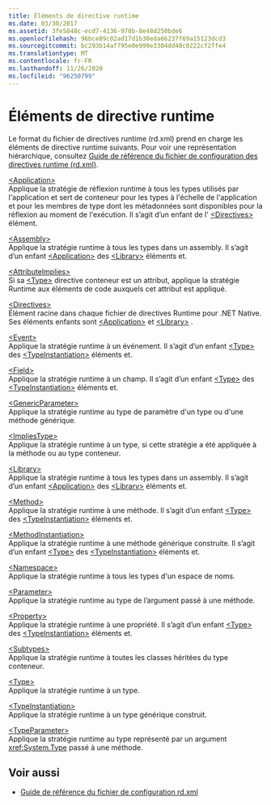 ```yaml
---
title: Éléments de directive runtime
ms.date: 03/30/2017
ms.assetid: 3fe5848c-ecd7-4136-970b-8e48d250bde6
ms.openlocfilehash: 96bce89c02ad17d1b30eda66237f69a15123dcd3
ms.sourcegitcommit: bc293b14af795e0e999e3304dd40c0222cf2ffe4
ms.translationtype: MT
ms.contentlocale: fr-FR
ms.lasthandoff: 11/26/2020
ms.locfileid: "96250799"
---
```

# <a name="runtime-directive-elements"></a>Éléments de directive runtime

Le format du fichier de directives runtime (rd.xml) prend en charge les éléments de directive runtime suivants. Pour voir une représentation hiérarchique, consultez [Guide de référence du fichier de configuration des directives runtime (rd.xml)](runtime-directives-rd-xml-configuration-file-reference.md).  
  
 [\<Application>](application-element-net-native.md)  
 Applique la stratégie de réflexion runtime à tous les types utilisés par l'application et sert de conteneur pour les types à l'échelle de l'application et pour les membres de type dont les métadonnées sont disponibles pour la réflexion au moment de l'exécution. Il s’agit d’un enfant de l' [\<Directives>](directives-element-net-native.md) élément.  
  
 [\<Assembly>](assembly-element-net-native.md)  
 Applique la stratégie runtime à tous les types dans un assembly. Il s’agit d’un enfant [\<Application>](application-element-net-native.md) des [\<Library>](library-element-net-native.md) éléments et.  
  
 [\<AttributeImplies>](attributeimplies-element-net-native.md)  
 Si sa [\<Type>](type-element-net-native.md) directive conteneur est un attribut, applique la stratégie Runtime aux éléments de code auxquels cet attribut est appliqué.  
  
 [\<Directives>](directives-element-net-native.md)  
 Élément racine dans chaque fichier de directives Runtime pour .NET Native. Ses éléments enfants sont [\<Application>](application-element-net-native.md) et [\<Library>](library-element-net-native.md) .  
  
 [\<Event>](event-element-net-native.md)  
 Applique la stratégie runtime à un événement. Il s’agit d’un enfant [\<Type>](type-element-net-native.md) des [\<TypeInstantiation>](typeinstantiation-element-net-native.md) éléments et.  
  
 [\<Field>](field-element-net-native.md)  
 Applique la stratégie runtime à un champ. Il s’agit d’un enfant [\<Type>](type-element-net-native.md) des [\<TypeInstantiation>](typeinstantiation-element-net-native.md) éléments et.  
  
 [\<GenericParameter>](genericparameter-element-net-native.md)  
 Applique la stratégie runtime au type de paramètre d'un type ou d'une méthode générique.  
  
 [\<ImpliesType>](impliestype-element-net-native.md)  
 Applique la stratégie runtime à un type, si cette stratégie a été appliquée à la méthode ou au type conteneur.  
  
 [\<Library>](library-element-net-native.md)  
 Applique la stratégie runtime à tous les types dans un assembly. Il s’agit d’un enfant [\<Application>](application-element-net-native.md) des [\<Library>](library-element-net-native.md) éléments et.  
  
 [\<Method>](method-element-net-native.md)  
 Applique la stratégie runtime à une méthode. Il s’agit d’un enfant [\<Type>](type-element-net-native.md) des [\<TypeInstantiation>](typeinstantiation-element-net-native.md) éléments et.  
  
 [\<MethodInstantiation>](methodinstantiation-element-net-native.md)  
 Applique la stratégie runtime à une méthode générique construite. Il s’agit d’un enfant [\<Type>](type-element-net-native.md) des [\<TypeInstantiation>](typeinstantiation-element-net-native.md) éléments et.  
  
 [\<Namespace>](namespace-element-net-native.md)  
 Applique la stratégie runtime à tous les types d'un espace de noms.  
  
 [\<Parameter>](parameter-element-net-native.md)  
 Applique la stratégie runtime au type de l’argument passé à une méthode.  
  
 [\<Property>](property-element-net-native.md)  
 Applique la stratégie runtime à une propriété. Il s’agit d’un enfant [\<Type>](type-element-net-native.md) des [\<TypeInstantiation>](typeinstantiation-element-net-native.md) éléments et.  
  
 [\<Subtypes>](subtypes-element-net-native.md)  
 Applique la stratégie runtime à toutes les classes héritées du type conteneur.  
  
 [\<Type>](type-element-net-native.md)  
 Applique la stratégie runtime à un type.  
  
 [\<TypeInstantiation>](typeinstantiation-element-net-native.md)  
 Applique la stratégie runtime à un type générique construit.  
  
 [\<TypeParameter>](typeparameter-element-net-native.md)  
 Applique la stratégie runtime au type représenté par un argument <xref:System.Type> passé à une méthode.  
  
## <a name="see-also"></a>Voir aussi

- [Guide de référence du fichier de configuration rd.xml](runtime-directives-rd-xml-configuration-file-reference.md)
